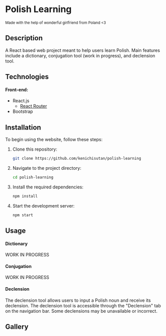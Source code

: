 # Polish Learning
<sub> Made with the help of wonderful girlfriend from Poland <3</sub>

## Description

A React based web project meant to help users learn Polish. Main features include a
dictionary, conjugation tool (work in progress), and declension tool.

## Technologies

#### Front-end:
- React.js
    - [React Router](https://reactrouter.com/)
- Bootstrap

## Installation

To begin using the website, follow these steps:

1. Clone this repository:
   ```bash
   git clone https://github.com/kenichisutan/polish-learning
    ```

2. Navigate to the project directory:
   ```bash
   cd polish-learning
    ```

3. Install the required dependencies:
    ```bash
   npm install
    ```

4. Start the development server:
    ```bash
    npm start
     ```
   
## Usage

#### Dictionary

WORK IN PROGRESS

#### Conjugation

WORK IN PROGRESS

#### Declension

The declension tool allows users to input a Polish noun and receive its declension.
The declension tool is accessible through the "Declension" tab on the navigation bar.
Some declensions may be unavailable or incorrect.

## Gallery